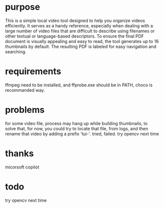 # purpose

This is a simple local video tool designed to help you organize videos efficiently. It serves as a handy reference, especially when dealing with a large number of video files that are difficult to describe using filenames or other textual or language-based descriptors. To ensure the final PDF document is visually appealing and easy to read, the tool generates up to 16 thumbnails by default. The resulting PDF is labeled for easy navigation and searching.

# requirements

ffmpeg need to be installed, and ffprobe.exe should be in PATH, choco is recommanded way.

# problems

for some video file, process may hang up while building thumbnails, to solve that, for now, you could try to locate that file, from logs, and then rename that video by adding a prefix 'tui-'. tried, failed. try opencv next time

# thanks

micorsoft copilot

# todo

try opencv next time